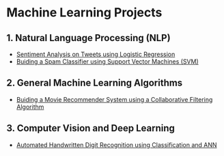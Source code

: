 # Machine Learning Projects

## 1. Natural Language Processing (NLP)
- [Sentiment Analysis on Tweets using Logistic Regression](https://github.com/TranquilCreator/machine-learning-portfolio/tree/main/sentiment-analysis-of-tweets)
- [Buiding a Spam Classifier using Support Vector Machines (SVM)](https://github.com/TranquilCreator/machine-learning-portfolio/tree/main/spam-classifier/)

## 2. General Machine Learning Algorithms
- [Buiding a Movie Recommender System using a Collaborative Filtering Algorithm](https://github.com/TranquilCreator/machine-learning-portfolio/tree/main/movie-recommender-system)
  
## 3. Computer Vision and Deep Learning
- [Automated Handwritten Digit Recognition using Classification and ANN](https://github.com/TranquilCreator/machine-learning-portfolio/tree/main/automated-handwritten-digit-recognition)
